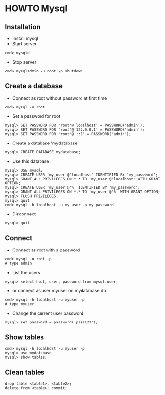 # HOWTO Mysql

## Installation
- Install mysql 
- Start server
```
cmd> mysqld
```
- Stop server
```
cmd> mysqladmin -u root -p shutdown
```

## Create a database
- Connect as root without password at first time
```
cmd> mysql -u root
```
- Set a password for root
```
mysql> SET PASSWORD FOR 'root'@'localhost' = PASSWORD('admin');
mysql> SET PASSWORD FOR 'root'@'127.0.0.1' = PASSWORD('admin');
mysql> SET PASSWORD FOR 'root'@'::1' = PASSWORD('admin');
```
- Create a database 'mydatabase'
```
mysql> CREATE DATABASE mydatabase;
```
- Use this database
```
mysql> USE mysql;
mysql> CREATE USER 'my_user'@'localhost' IDENTIFIED BY 'my_password';
mysql> GRANT ALL PRIVILEGES ON *.* TO 'my_user'@'localhost' WITH GRANT OPTION;
mysql> CREATE USER 'my_user'@'%' IDENTIFIED BY 'my_password';
mysql> GRANT ALL PRIVILEGES ON *.* TO 'my_user'@'%' WITH GRANT OPTION;
mysql> FLUSH PRIVILEGES;
mysql> quit
cmd> mysql -h localhost -u my_user -p my_password
```
- Disconnect
```
mysql> quit
```

## Connect
- Connect as root with a password
```
cmd> mysql -u root -p
# type admin
```
- List the users
```
mysql> select host, user, password from mysql.user;
```
- or connect as user myuser on mydatabase db
```
cmd> mysql -h localhost -u myuser -p
# type myuser
```
- Change the current user password
```
mysql> set password = password('pass123');
```

## Show tables
```
cmd> mysql -h localhost -u myuser -p
mysql> use mydatabase
mysql> show tables;
```

## Clean tables
```
drop table <table1>, <table2>;
delete from <table>; commit;
```
